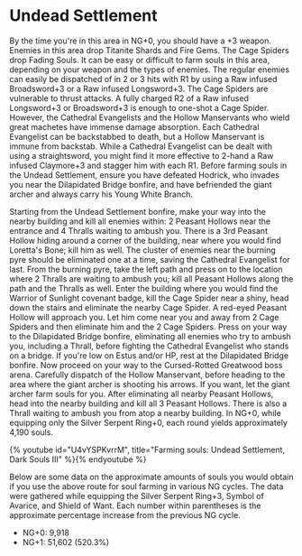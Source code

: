# Undead Settlement

By the time you're in this area in NG+0, you should have a +3 weapon. Enemies in
this area drop Titanite Shards and Fire Gems. The Cage Spiders drop Fading
Souls. It can be easy or difficult to farm souls in this area, depending on your
weapon and the types of enemies. The regular enemies can easily be dispatched of
in 2 or 3 hits with R1 by using a Raw infused Broadsword+3 or a Raw infused
Longsword+3. The Cage Spiders are vulnerable to thrust attacks. A fully charged
R2 of a Raw infused Longsword+3 or Broadsword+3 is enough to one-shot a Cage
Spider. However, the Cathedral Evangelists and the Hollow Manservants who wield
great machetes have immense damage absorption. Each Cathedral Evangelist can be
backstabbed to death, but a Hollow Manservant is immune from backstab. While a
Cathedral Evangelist can be dealt with using a straightsword, you might find it
more effective to 2-hand a Raw infused Claymore+3 and stagger him with each R1.
Before farming souls in the Undead Settlement, ensure you have defeated Hodrick,
who invades you near the Dilapidated Bridge bonfire, and have befriended the
giant archer and always carry his Young White Branch.

Starting from the Undead Settlement bonfire, make your way into the nearby
building and kill all enemies within: 2 Peasant Hollows near the entrance and 4
Thralls waiting to ambush you. There is a 3rd Peasant Hollow hiding around a
corner of the building, near where you would find Loretta's Bone; kill him as
well. The cluster of enemies near the burning pyre should be eliminated one at a
time, saving the Cathedral Evangelist for last. From the burning pyre, take the
left path and press on to the location where 2 Thralls are waiting to ambush
you; kill all Peasant Hollows along the path and the Thralls as well. Enter the
building where you would find the Warrior of Sunlight covenant badge, kill the
Cage Spider near a shiny, head down the stairs and eliminate the nearby Cage
Spider. A red-eyed Peasant Hollow will approach you. Let him come near you and
away from 2 Cage Spiders and then eliminate him and the 2 Cage Spiders. Press on
your way to the Dilapidated Bridge bonfire, eliminating all enemies who try to
ambush you, including a Thrall, before fighting the Cathedral Evangelist who
stands on a bridge. If you're low on Estus and/or HP, rest at the Dilapidated
Bridge bonfire. Now proceed on your way to the Cursed-Rotted Greatwood boss
arena. Carefully dispatch of the Hollow Manservant, before heading to the area
where the giant archer is shooting his arrows. If you want, let the giant archer
farm souls for you. After eliminating all nearby Peasant Hollows, head into the
nearby building and kill all 3 Peasant Hollows. There is also a Thrall waiting
to ambush you from atop a nearby building. In NG+0, while equipping only the
Silver Serpent Ring+0, each round yields approximately 4,190 souls.

{% youtube id="U4vYSPKvrrM", title="Farming souls: Undead Settlement, Dark Souls III" %}{% endyoutube %}

Below are some data on the approximate amounts of souls you would obtain if you
use the above route for soul farming in various NG cycles. The data were
gathered while equipping the Silver Serpent Ring+3, Symbol of Avarice, and
Shield of Want. Each number within parentheses is the approximate percentage
increase from the previous NG cycle.

-   NG+0: 9,918
-   NG+1: 51,602 (520.3%)
